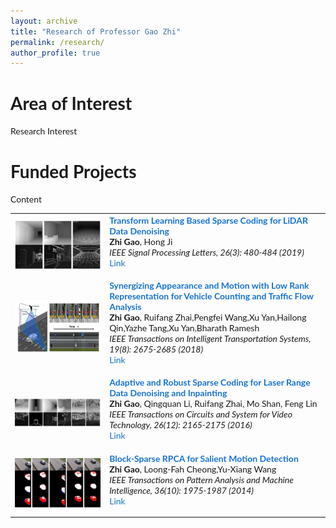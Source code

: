 ```yaml
---
layout: archive
title: "Research of Professor Gao Zhi"
permalink: /research/
author_profile: true
---
```


# Area of Interest
Research Interest

# Funded Projects
Content

<style type="text/css">
    /* Color scheme stolen from Sergey Karayev */
    a {
    color: #1772d0;
    text-decoration:none !important;
    }
    a:focus, a:hover {
    color: #f09228;
    text-decoration:none !important;
    }
    table,td,th,tr{
    	border:none !important;
    }
    body,td,th,tr,p,a {
    font-family: 'Lato', Verdana, Helvetica, sans-serif;
    }
    strong {
    font-family: 'Lato', Verdana, Helvetica, sans-serif;
    }
    heading {
    font-family: 'Lato', Verdana, Helvetica, sans-serif;
    }
    papertitle {
    font-family: 'Lato', Verdana, Helvetica, sans-serif;
    font-weight: 700
    }
    name {
    font-family: 'Lato', Verdana, Helvetica, sans-serif;
    }
    .one
    {
    width: 160px;
    height: 160px;
    position: relative;
    }
    .two
    {
    width: 160px;
    height: 160px;
    position: absolute;
    transition: opacity .2s ease-in-out;
    -moz-transition: opacity .2s ease-in-out;
    -webkit-transition: opacity .2s ease-in-out;
    }
    .fade {
     transition: opacity .2s ease-in-out;
     -moz-transition: opacity .2s ease-in-out;
     -webkit-transition: opacity .2s ease-in-out;
    }
    span.highlight {
        background-color: #ffffd0;
    }
</style>


<!-- ################################  CONTENT START  #######################################-->
<table width="100%" align="center" border="0" cellspacing="0" cellpadding="0">
   <tbody>
    <!-- ------------ Paper Start  ----------------- -->
    <tr>
      <td width="30%">
         <img src="../images/paper2019a.png">
      </td>
      <td valign="top" width="70%">
        <a href="https://ieeexplore.ieee.org/document/8629321"> 
          <papertitle>Transform Learning Based Sparse Coding for LiDAR Data Denoising</papertitle> 
        </a>
    <br>
        <strong>Zhi Gao</strong>, 
        Hong Ji
    <br>
        <em> IEEE Signal Processing Letters, 26(3):	480‐484	(2019) </em> <br>
        <a href="https://ieeexplore.ieee.org/document/8629321">Link</a>
        <p></p>
        <p></p>
      </td>
    </tr>    
    <!-- ------------ Paper End ----------------- -->    
    <!-- ------------ Paper Start  ----------------- -->
    <tr>
      <td width="30%">
         <img src="../images/paper2018.png">
      </td>
      <td valign="top" width="70%">
        <a href="https://ieeexplore.ieee.org/document/8168342"> 
          <papertitle>Synergizing	Appearance and Motion with Low Rank Representation	 for	 Vehicle	 Counting	 and	 Traffic	 Flow	 Analysis</papertitle> 
        </a>
    <br>
        <strong>Zhi Gao</strong>, 
        Ruifang Zhai,Pengfei Wang,Xu Yan,Hailong Qin,Yazhe Tang,Xu Yan,Bharath Ramesh
    <br>
        <em> IEEE Transactions on Intelligent Transportation Systems,	 19(8):	
2675‐2685	(2018) </em> <br>
        <a href="https://ieeexplore.ieee.org/document/8168342">Link</a>
        <p></p>
        <p></p>
      </td>
    </tr>    
    <!-- ------------ Paper End ----------------- --> 
    <!-- ------------ Paper Start  ----------------- -->
    <tr>
      <td width="30%">
         <img src="../images/paper2016.png">
      </td>
      <td valign="top" width="70%">
        <a href="https://ieeexplore.ieee.org/document/7302018"> 
          <papertitle>Adaptive and Robust Sparse Coding for Laser Range Data Denoising and Inpainting</papertitle> 
        </a>
    <br>
        <strong>Zhi Gao</strong>, 
        Qingquan Li, Ruifang Zhai, Mo Shan, Feng Lin
    <br>
        <em> IEEE Transactions on Circuits and System for
Video Technology,	26(12):	2165‐2175	(2016) </em> <br>
        <a href="https://ieeexplore.ieee.org/document/7302018">Link</a>
        <p></p>
        <p></p>
      </td>
    </tr>    
    <!-- ------------ Paper End ----------------- -->         
    <!-- ------------ Paper Start  ----------------- -->
    <tr>
      <td width="30%">
         <img src="../images/paper2014.png">
      </td>
      <td valign="top" width="70%">
        <a href="https://ieeexplore.ieee.org/document/6781644"> 
          <papertitle>Block-Sparse RPCA for Salient Motion Detection</papertitle> 
        </a>
    <br>
        <strong>Zhi Gao</strong>, 
        Loong-Fah Cheong,Yu-Xiang Wang
    <br>
        <em>IEEE
Transactions on Pattern Analysis and Machine Intelligence, 36(10):	1975‐1987	(2014)	</em> <br>
        <a href="https://ieeexplore.ieee.org/document/6781644">Link</a>
        <p></p>
        <p></p>
      </td>
    </tr>
    <!-- ------------ Paper End  ----------------- -->
</tbody></table>
